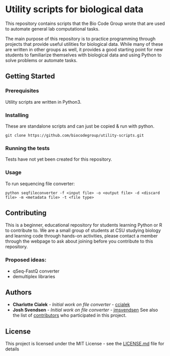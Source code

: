 # Utility scripts for biological data

This repository contains scripts that the Bio Code Group wrote that
are used to automate general lab computational tasks.

The main purpose of this repository is to practice programming through
projects that provide useful utilities for biological data. While many
of these are written in other groups as well, it provides a good starting
point for new students to familiarize themselves with biological data
and using Python to solve problems or automate tasks.

## Getting Started

### Prerequisites

Utility scripts are written in Python3.

### Installing

These are standalone scripts and can just be copied & run with python. 

```
git clone https://github.com/biocodegroup/utility-scripts.git
```

### Running the tests

Tests have not yet been created for this repository.

### Usage

To run sequencing file converter:
```
python seqfileconverter -f <input file> -o <output file> -d <discard file> -m <metadata file> -t <file type> 
```

## Contributing

This is a beginner, educational repository for students learning Python or R to contribute to. We are a small group of students at CSU studying biology and learning code through hands-on activities, please contact a member through the webpage to ask about joining before you contribute to this repository. 

### Proposed ideas: 
* qSeq-FastQ converter
* demultiplex libraries

## Authors

* **Charlotte Cialek** - *Initial work on file converter* - [ccialek](https://github.com/ccialek)
* **Josh Svendsen** - *Initial work on file converter* - [jmsvendsen](https://github.com/jmsvendsen)
See also the list of [contributors](https://github.com/your/project/contributors) who participated in this project.

## License

This project is licensed under the MIT License - see the [LICENSE.md](LICENSE.md) file for details

